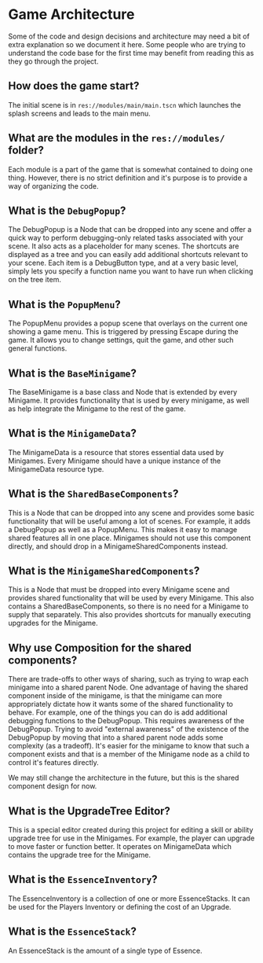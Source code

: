 # Game Architecture

Some of the code and design decisions and architecture may need a bit of extra explanation so we document it here.
Some people who are trying to understand the code base for the first time may benefit from reading this as they
go through the project.

## How does the game start?

The initial scene is in `res://modules/main/main.tscn` which launches the splash screens and leads to the main menu.

## What are the modules in the `res://modules/` folder?

Each module is a part of the game that is somewhat contained to doing one thing. However, there is no strict definition
and it's purpose is to provide a way of organizing the code.

## What is the `DebugPopup`?

The DebugPopup is a Node that can be dropped into any scene and offer a quick way to perform debugging-only related
tasks associated with your scene. It also acts as a placeholder for many scenes. The shortcuts are displayed as a tree
and you can easily add additional shortcuts relevant to your scene. Each item is a DebugButton type, and at a very
basic level, simply lets you specify a function name you want to have run when clicking on the tree item.

## What is the `PopupMenu`?

The PopupMenu provides a popup scene that overlays on the current one showing a game menu. This is triggered by
pressing Escape during the game. It allows you to change settings, quit the game, and other such general functions.

## What is the `BaseMinigame`?

The BaseMinigame is a base class and Node that is extended by every Minigame. It provides functionality that is used
by every minigame, as well as help integrate the Minigame to the rest of the game.

## What is the `MinigameData`?

The MinigameData is a resource that stores essential data used by Minigames. Every Minigame should have a unique
instance of the MinigameData resource type.

## What is the `SharedBaseComponents`?

This is a Node that can be dropped into any scene and provides some basic functionality that will be useful among
a lot of scenes. For example, it adds a DebugPopup as well as a PopupMenu. This makes it easy to manage shared
features all in one place. Minigames should not use this component directly, and should drop in a MinigameSharedComponents
instead.

## What is the `MinigameSharedComponents`?

This is a Node that must be dropped into every Minigame scene and provides shared functionality that will be
used by every Minigame. This also contains a SharedBaseComponents, so there is no need for a Minigame to supply
that separately. This also provides shortcuts for manually executing upgrades for the Minigame.

## Why use Composition for the shared components?

There are trade-offs to other ways of sharing, such as trying to wrap each minigame into a shared parent
Node. One advantage of having the shared component inside of the minigame, is that the minigame can more
appropriately dictate how it wants some of the shared functionality to behave. For example, one of the
things you can do is add additional debugging functions to the DebugPopup. This requires awareness of the
DebugPopup. Trying to avoid "external awareness" of the existence of the DebugPopup by moving that into
a shared parent node adds some complexity (as a tradeoff). It's easier for the minigame to know that such a
component exists and that is a member of the Minigame node as a child to control it's features directly.

We may still change the architecture in the future, but this is the shared component design for now.

## What is the UpgradeTree Editor?

This is a special editor created during this project for editing a skill or ability upgrade tree for use in
the Minigames. For example, the player can upgrade to move faster or function better. It operates on
MinigameData which contains the upgrade tree for the Minigame.

## What is the `EssenceInventory`?

The EssenceInventory is a collection of one or more EssenceStacks. It can be used for the Players Inventory or defining the cost of an Upgrade.

## What is the `EssenceStack`?

An EssenceStack is the amount of a single type of Essence.
